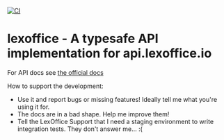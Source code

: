 [![CI](https://github.com/Gottox/lexoffice/workflows/CI/badge.svg)](https://github.com/Gottox/lexoffice/actions?query=workflow%3ACI)

lexoffice - A typesafe API implementation for api.lexoffice.io
==============================================================

For API docs see [the official docs](https://developers.lexoffice.io/docs/#lexoffice-api-documentation)

How to support the development:

* Use it and report bugs or missing features! Ideally tell me what you're
  using it for.
* The docs are in a bad shape. Help me improve them!
* Tell the LexOffice Support that I need a staging environment to write
  integration tests. They don't answer me... :(
